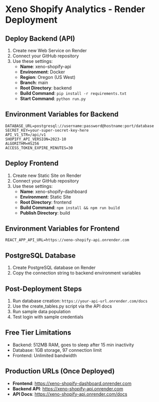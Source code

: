 # Xeno Shopify Analytics - Render Deployment

## Deploy Backend (API)
1. Create new Web Service on Render
2. Connect your GitHub repository
3. Use these settings:
   - **Name**: xeno-shopify-api
   - **Environment**: Docker
   - **Region**: Oregon (US West)
   - **Branch**: main
   - **Root Directory**: backend
   - **Build Command**: `pip install -r requirements.txt`
   - **Start Command**: `python run.py`

## Environment Variables for Backend
```
DATABASE_URL=postgresql://username:password@hostname:port/database
SECRET_KEY=your-super-secret-key-here
API_V1_STR=/api/v1
SHOPIFY_API_VERSION=2023-10
ALGORITHM=HS256
ACCESS_TOKEN_EXPIRE_MINUTES=30
```

## Deploy Frontend
1. Create new Static Site on Render
2. Connect your GitHub repository
3. Use these settings:
   - **Name**: xeno-shopify-dashboard
   - **Environment**: Static Site
   - **Root Directory**: frontend
   - **Build Command**: `npm install && npm run build`
   - **Publish Directory**: build

## Environment Variables for Frontend
```
REACT_APP_API_URL=https://xeno-shopify-api.onrender.com
```

## PostgreSQL Database
1. Create PostgreSQL database on Render
2. Copy the connection string to backend environment variables

## Post-Deployment Steps
1. Run database creation: `https://your-api-url.onrender.com/docs`
2. Use the create_tables.py script via the API docs
3. Run sample data population
4. Test login with sample credentials

## Free Tier Limitations
- Backend: 512MB RAM, goes to sleep after 15 min inactivity
- Database: 1GB storage, 97 connection limit
- Frontend: Unlimited bandwidth

## Production URLs (Once Deployed)
- **Frontend**: https://xeno-shopify-dashboard.onrender.com
- **Backend API**: https://xeno-shopify-api.onrender.com
- **API Docs**: https://xeno-shopify-api.onrender.com/docs
